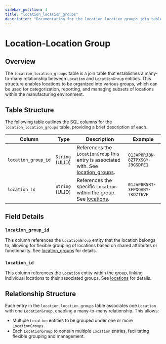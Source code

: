 ```yaml
---
sidebar_position: 4
title: "location_location_groups"
description: "Documentation for the location_location_groups join table, connecting Location and LocationGroup entities."
---
```


# Location-Location Group

## Overview

The `location_location_groups` table is a join table that establishes a many-to-many relationship between `Location` and
`LocationGroup` entities. This structure enables locations to be organized into various groups, which can be used for
categorization, reporting, and managing subsets of locations within the manufacturing environment.

## Table Structure

The following table outlines the SQL columns for the `location_location_groups` table, providing a brief description of
each.

| Column              | Type            | Description                                                                                                            | Example                        |
| ------------------- | --------------- | ---------------------------------------------------------------------------------------------------------------------- | ------------------------------ |
| `location_group_id` | `String` (ULID) | References the `LocationGroup` this entry is associated with. See [location_groups](../location-model/location-group). | `01JAP8RJBN-8ZTPXSGY-J9GSDPE1` |
| `location_id`       | `String` (ULID) | References the specific `Location` within the group. See [locations](../location-model/location).                      | `01JAP8R5RT-3FPXQABY-7KQZT6VF` |

## Field Details

### `location_group_id`

This column references the `LocationGroup` entity that the location belongs to, allowing for flexible grouping of
locations based on shared attributes or functionality.
See [location_groups](../location-model/location-group) for details.

### `location_id`

This column references the `Location` entity within the group, linking individual locations to their associated groups.
See [locations](../location-model/location) for details.

## Relationship Structure

Each entry in the `location_location_groups` table associates one `Location` with one `LocationGroup`, enabling a
many-to-many relationship. This allows:

- Multiple `Location` entities to be grouped under one or more `LocationGroups`.
- Each `LocationGroup` to contain multiple `Location` entries, facilitating flexible grouping and management.
